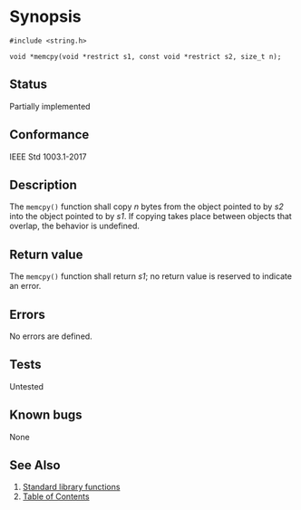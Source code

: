 # Synopsis 
`#include <string.h>`</br>

`void *memcpy(void *restrict s1, const void *restrict s2, size_t n);`</br>

## Status
Partially implemented
## Conformance
IEEE Std 1003.1-2017
## Description

The `memcpy()` function shall copy _n_ bytes from the object pointed to by _s2_ into the object pointed to by
_s1_. If copying takes place between objects that overlap, the behavior is undefined.


## Return value


The `memcpy()` function shall return _s1_; no return value is reserved to indicate an error.


## Errors


No errors are defined.




## Tests

Untested

## Known bugs

None

## See Also 
1. [Standard library functions](../README.md)
2. [Table of Contents](../../../README.md)
